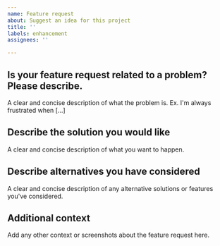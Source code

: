 ```yaml
---
name: Feature request
about: Suggest an idea for this project
title: ''
labels: enhancement
assignees: ''

---
```


## Is your feature request related to a problem? Please describe.
A clear and concise description of what the problem is. Ex. I'm always frustrated when [...]

## Describe the solution you would like
A clear and concise description of what you want to happen.

## Describe alternatives you have considered
A clear and concise description of any alternative solutions or features you've considered.

## Additional context 
Add any other context or screenshots about the feature request here.
